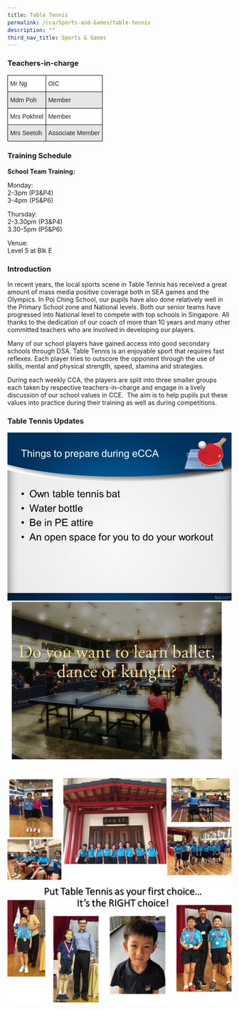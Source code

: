```yaml
---
title: Table Tennis
permalink: /cca/Sports-and-Games/table-tennis
description: ""
third_nav_title: Sports & Games
---
```

### Teachers-in-charge

<style type="text/css">
.tg  {border-collapse:collapse;border-spacing:0;}
.tg td{border-color:black;border-style:solid;border-width:1px;font-family:Arial, sans-serif;font-size:14px;
  overflow:hidden;padding:10px 5px;word-break:normal;}
.tg th{border-color:black;border-style:solid;border-width:1px;font-family:Arial, sans-serif;font-size:14px;
  font-weight:normal;overflow:hidden;padding:10px 5px;word-break:normal;}
.tg .tg-h5mn{background-color:#E6E6E6;color:#222;text-align:left;vertical-align:middle}
.tg .tg-1ppo{background-color:#FFF;color:#222;text-align:left;vertical-align:middle}
</style>
<table class="tg">
<thead>
  <tr>
    <th class="tg-1ppo">Mr Ng</th>
    <th class="tg-1ppo">OIC</th>
  </tr>
</thead>
<tbody>
  <tr>
    <td class="tg-h5mn">Mdm Poh</td>
    <td class="tg-h5mn">Member</td>
  </tr>
  <tr>
    <td class="tg-1ppo">Mrs Pokhrel</td>
    <td class="tg-1ppo">Member</td>
  </tr>
  <tr>
    <td class="tg-h5mn">Mrs Seetoh</td>
    <td class="tg-h5mn">Associate Member</td>
  </tr>
</tbody>
</table>

### Training Schedule

**School Team Training:**

Monday:  <br>
2-3pm (P3&P4)  <br>
3-4pm (P5&P6)

Thursday:  <br>
2-3.30pm (P3&P4)  <br>
3.30-5pm (P5&P6)

Venue: <br>
Level 5 at Blk E

### Introduction

In recent years, the local sports scene in Table Tennis has received a great amount of mass media positive coverage both in SEA games and the Olympics. In Poi Ching School, our pupils have also done relatively well in the Primary School zone and National levels. Both our senior teams have progressed into National level to compete with top schools in Singapore. All thanks to the dedication of our coach of more than 10 years and many other committed teachers who are involved in developing our players.

Many of our school players have gained access into good secondary schools through DSA. Table Tennis is an enjoyable sport that requires fast reflexes. Each player tries to outscore the opponent through the use of skills, mental and physical strength, speed, stamina and strategies.

During each weekly CCA, the players are split into three smaller groups each taken by respective teachers-in-charge and engage in a lively discussion of our school values in CCE.  The aim is to help pupils put these values into practice during their training as well as during competitions.

### Table Tennis Updates

![](/images/Slide2.png)
![](/images/etennis01.jpg)
![](/images/etennis02.jpg)
![](/images/etennis04.jpg)